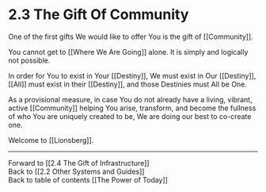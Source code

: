 # 2.3 The Gift Of Community

One of the first gifts We would like to offer You is the gift of [[Community]]. 

You cannot get to [[Where We Are Going]] alone. It is simply and logically not possible. 

In order for You to exist in Your [[Destiny]], We must exist in Our [[Destiny]], [[All]] must exist in their [[Destiny]], and those Destinies must All be One.  

As a provisional measure, in case You do not already have a living, vibrant, active [[Community]] helping You arise, transform, and become the fullness of who You are uniquely created to be, We are doing our best to co-create one.  

Welcome to [[Lionsberg]]. 

___

Forward to [[2.4 The Gift of Infrastructure]]  
Back to [[2.2 Other Systems and Guides]]  
Back to table of contents [[The Power of Today]]  